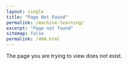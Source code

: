 ```yaml
---
layout: single
title: "Page Not Found"
permalink: /machine-learning/
excerpt: "Page not found"
sitemap: false
permalink: /404.html
---
```


The page you are trying to view does not exist. 

<script type="text/javascript">
  var GOOG_FIXURL_LANG = 'en';
  var GOOG_FIXURL_SITE = '{{ site.url }}'
</script>
<script type="text/javascript"
  src="//linkhelp.clients.google.com/tbproxy/lh/wm/fixurl.js">
</script>
